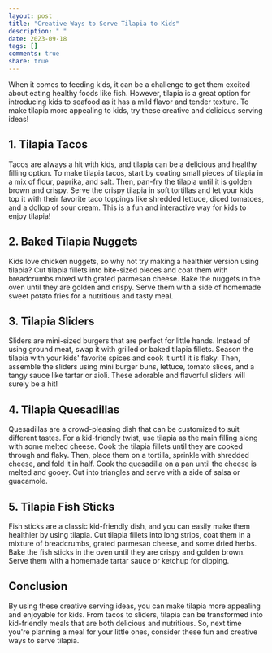 ```yaml
---
layout: post
title: "Creative Ways to Serve Tilapia to Kids"
description: " "
date: 2023-09-18
tags: []
comments: true
share: true
---
```


When it comes to feeding kids, it can be a challenge to get them excited about eating healthy foods like fish. However, tilapia is a great option for introducing kids to seafood as it has a mild flavor and tender texture. To make tilapia more appealing to kids, try these creative and delicious serving ideas!

## 1. Tilapia Tacos

Tacos are always a hit with kids, and tilapia can be a delicious and healthy filling option. To make tilapia tacos, start by coating small pieces of tilapia in a mix of flour, paprika, and salt. Then, pan-fry the tilapia until it is golden brown and crispy. Serve the crispy tilapia in soft tortillas and let your kids top it with their favorite taco toppings like shredded lettuce, diced tomatoes, and a dollop of sour cream. This is a fun and interactive way for kids to enjoy tilapia!

## 2. Baked Tilapia Nuggets

Kids love chicken nuggets, so why not try making a healthier version using tilapia? Cut tilapia fillets into bite-sized pieces and coat them with breadcrumbs mixed with grated parmesan cheese. Bake the nuggets in the oven until they are golden and crispy. Serve them with a side of homemade sweet potato fries for a nutritious and tasty meal.

## 3. Tilapia Sliders

Sliders are mini-sized burgers that are perfect for little hands. Instead of using ground meat, swap it with grilled or baked tilapia fillets. Season the tilapia with your kids' favorite spices and cook it until it is flaky. Then, assemble the sliders using mini burger buns, lettuce, tomato slices, and a tangy sauce like tartar or aioli. These adorable and flavorful sliders will surely be a hit!

## 4. Tilapia Quesadillas

Quesadillas are a crowd-pleasing dish that can be customized to suit different tastes. For a kid-friendly twist, use tilapia as the main filling along with some melted cheese. Cook the tilapia fillets until they are cooked through and flaky. Then, place them on a tortilla, sprinkle with shredded cheese, and fold it in half. Cook the quesadilla on a pan until the cheese is melted and gooey. Cut into triangles and serve with a side of salsa or guacamole.

## 5. Tilapia Fish Sticks

Fish sticks are a classic kid-friendly dish, and you can easily make them healthier by using tilapia. Cut tilapia fillets into long strips, coat them in a mixture of breadcrumbs, grated parmesan cheese, and some dried herbs. Bake the fish sticks in the oven until they are crispy and golden brown. Serve them with a homemade tartar sauce or ketchup for dipping.

## Conclusion

By using these creative serving ideas, you can make tilapia more appealing and enjoyable for kids. From tacos to sliders, tilapia can be transformed into kid-friendly meals that are both delicious and nutritious. So, next time you're planning a meal for your little ones, consider these fun and creative ways to serve tilapia.